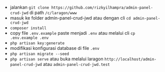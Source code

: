 - jalankan `git clone https://github.com/rizkyilhampra/admin-panel-crud-jwd` di path `/c/laragon/www`
- masuk ke folder admin-panel-crud-jwd atau dengan cli `cd admin-panel-crud-jwd`
- `composer install`
- copy file `.env.example` paste menjadi `.env` atau melalui cli `cp .env.example .env`
- `php artisan key:generate`
- modifikasi konfigurasi database di file `.env`
- `php artisan migrate --seed`
- `php artisan serve` atau buka melalui laragon `http://localhost/admin-panel-crud-jwd` atau `admin-panel-crud-jwd.test`
